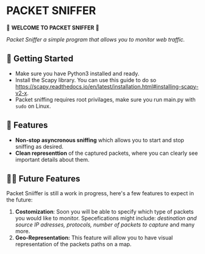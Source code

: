 # PACKET SNIFFER
🐽 **WELCOME TO PACKET SNIFFER** 🐽

*Packet Sniffer a simple program that allows you to monitor web traffic.*

## 📁 Getting Started
- Make sure you have Python3 installed and ready.
- Install the Scapy library. You can use this guide to do so https://scapy.readthedocs.io/en/latest/installation.html#installing-scapy-v2-x.
- Packet sniffing requires root privilages, make sure you run main.py with `sudo` on Linux.
  



## 🐡 Features
- **Non-stop asyncronous sniffing** which allows you to start and stop sniffing as desired.
- **Clean representtion** of the captured packets, where you can clearly see important details about them.



## 👷‍♀️ Future Features
 Packet Sniiffer is still a work in progress, here's a few features to expect in the future:
1. **Costomization**: Soon you will be able to specify which type of packets you would like to monitor. Specefications might include: *destination and source IP adresses, protocols, number of packets to capture* and many more. 
2. **Geo-Representation:** This feature will allow you to have visual representation of the packets paths on a map.
   

